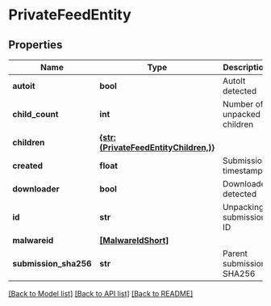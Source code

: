 # PrivateFeedEntity

## Properties
Name | Type | Description | Notes
------------ | ------------- | ------------- | -------------
**autoit** | **bool** | AutoIt detected | [optional] 
**child_count** | **int** | Number of unpacked children | [optional] 
**children** | [**{str: (PrivateFeedEntityChildren,)}**](PrivateFeedEntityChildren.md) |  | [optional] 
**created** | **float** | Submission timestamp | [optional] 
**downloader** | **bool** | Downloader detected | [optional] 
**id** | **str** | Unpacking submission ID | [optional] 
**malwareid** | [**[MalwareIdShort]**](MalwareIdShort.md) |  | [optional] 
**submission_sha256** | **str** | Parent submission SHA256 | [optional] 

[[Back to Model list]](../README.md#documentation-for-models) [[Back to API list]](../README.md#documentation-for-api-endpoints) [[Back to README]](../README.md)


